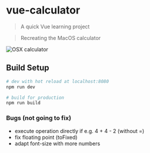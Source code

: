 # vue-calculator

> A quick Vue learning project

> Recreating the MacOS calculator

![OSX calculator](https://cdn.cultofmac.com/wp-content/uploads/2014/08/Screen-Shot-2014-08-04-at-5.59.53-PM-640x406.jpg)

## 

## Build Setup

``` bash
# dev with hot reload at localhost:8080
npm run dev

# build for production
npm run build
```

### Bugs (not going to fix)

- execute operation directly if e.g. 4 + 4 - 2 (without =)
- fix floating point (toFixed)
- adapt font-size with more numbers